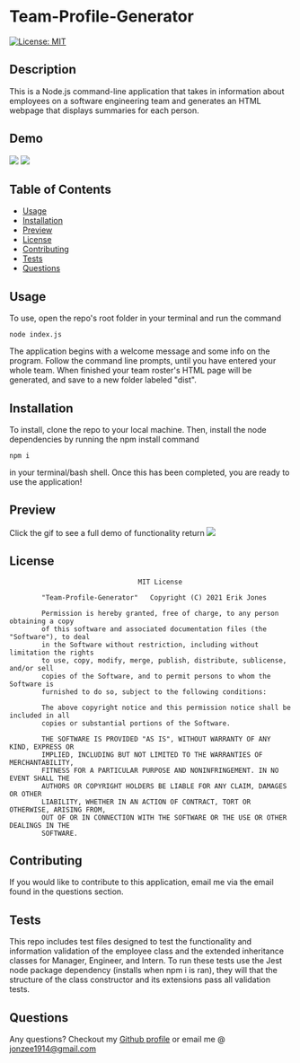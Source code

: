 # Team-Profile-Generator

[![License: MIT](https://img.shields.io/badge/License-MIT-yellow.svg)](https://opensource.org/licenses/MIT)

## Description

This is a Node.js command-line application that takes in information about employees on a software engineering team and generates an HTML webpage that displays summaries for each person.

## Demo

<img src="/DemoImgs/TeamGeneratorGif.gif?raw=true">
<img src="/DemoImgs/S1.png?raw=true">

## Table of Contents

* [Usage](#usage)
* [Installation](#installation)
* [Preview](#preview)
* [License](#license)
* [Contributing](#contributing)
* [Tests](#tests)
* [Questions](#questions)

## Usage

To use, open the repo's root folder in your terminal and run the command 
```shell
node index.js
```
The application begins with a welcome message and some info on the program. Follow the command line prompts, until you have entered your whole team. When finished your team roster's HTML page will be generated, and save to a new folder labeled "dist".

## Installation

To install, clone the repo to your local machine. Then, install the node dependencies by running the npm install command 
```shell
npm i
```
in your terminal/bash shell. Once this has been completed, you are ready to use the
application!

## Preview
Click the gif to see a full demo of functionality  return
[![](https://github.com/Jonzee1914/team-profile-generator/blob/main/team-profile-generator.gif?raw=true)](https://youtu.be/tUDppmBG6FU)

## License

    								MIT License

    		"Team-Profile-Generator"   Copyright (C) 2021 Erik Jones

    		Permission is hereby granted, free of charge, to any person obtaining a copy
    		of this software and associated documentation files (the "Software"), to deal
    		in the Software without restriction, including without limitation the rights
    		to use, copy, modify, merge, publish, distribute, sublicense, and/or sell
    		copies of the Software, and to permit persons to whom the Software is
    		furnished to do so, subject to the following conditions:

    		The above copyright notice and this permission notice shall be included in all
    		copies or substantial portions of the Software.

    		THE SOFTWARE IS PROVIDED "AS IS", WITHOUT WARRANTY OF ANY KIND, EXPRESS OR
    		IMPLIED, INCLUDING BUT NOT LIMITED TO THE WARRANTIES OF MERCHANTABILITY,
    		FITNESS FOR A PARTICULAR PURPOSE AND NONINFRINGEMENT. IN NO EVENT SHALL THE
    		AUTHORS OR COPYRIGHT HOLDERS BE LIABLE FOR ANY CLAIM, DAMAGES OR OTHER
    		LIABILITY, WHETHER IN AN ACTION OF CONTRACT, TORT OR OTHERWISE, ARISING FROM,
    		OUT OF OR IN CONNECTION WITH THE SOFTWARE OR THE USE OR OTHER DEALINGS IN THE
    		SOFTWARE.

## Contributing

If you would like to contribute to this application, email me via the email found in the questions section.

## Tests

This repo includes test files designed to test the functionality and information validation of the employee class and the extended inheritance classes for Manager, Engineer, and Intern. To run these tests use the Jest node package dependency (installs when npm i is ran), they will that the structure of the class constructor and its extensions pass all validation tests.

## Questions

Any questions? Checkout my [Github profile](https://github.com/Jonzee1914) or email me @ [jonzee1914@gmail.com](mailto:jonzee1914@gmail.com)